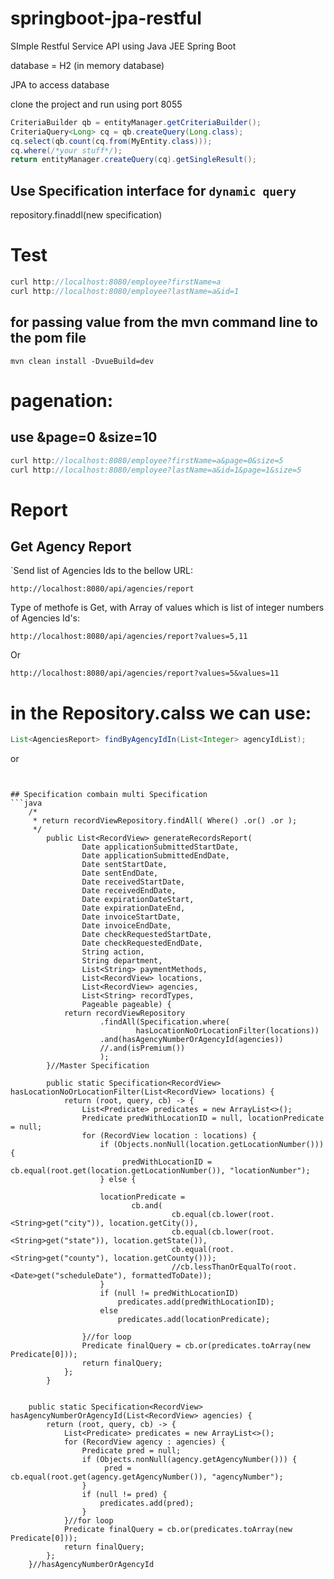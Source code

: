 # springboot-jpa-restful

SImple Restful Service API using Java JEE Spring Boot 


database = H2 (in memory database)

JPA to access database

clone the project and run using port 8055


```java
CriteriaBuilder qb = entityManager.getCriteriaBuilder();
CriteriaQuery<Long> cq = qb.createQuery(Long.class);
cq.select(qb.count(cq.from(MyEntity.class)));
cq.where(/*your stuff*/);
return entityManager.createQuery(cq).getSingleResult();
```

## Use Specification interface for `dynamic query`
 repository.finaddl(new specification<model>)

# Test
```java
curl http://localhost:8080/employee?firstName=a
curl http://localhost:8080/employee?lastName=a&id=1
```

## for passing value from the mvn command line to the pom file
```
mvn clean install -DvueBuild=dev
```


# pagenation:
## use &page=0 &size=10
```java
curl http://localhost:8080/employee?firstName=a&page=0&size=5
curl http://localhost:8080/employee?lastName=a&id=1&page=1&size=5
```




# Report
## Get  Agency Report
`Send list of Agencies Ids to the bellow URL:
```
http://localhost:8080/api/agencies/report
```
Type of methofe is Get,  with Array of values which is list of integer numbers of Agencies Id's:
```
http://localhost:8080/api/agencies/report?values=5,11
```
Or
```
http://localhost:8080/api/agencies/report?values=5&values=11
```

# in the Repository.calss we can use:
```java
List<AgenciesReport> findByAgencyIdIn(List<Integer> agencyIdList);
```
or 
```


## Specification combain multi Specification
```java
	/*
	 * return recordViewRepository.findAll( Where() .or() .or );
	 */
		public List<RecordView> generateRecordsReport(
				Date applicationSubmittedStartDate, 
				Date applicationSubmittedEndDate,
				Date sentStartDate, 
				Date sentEndDate, 
				Date receivedStartDate,
				Date receivedEndDate,
				Date expirationDateStart,
				Date expirationDateEnd,
				Date invoiceStartDate,
				Date invoiceEndDate, 
				Date checkRequestedStartDate,
				Date checkRequestedEndDate, 
				String action,
				String department,
				List<String> paymentMethods,
				List<RecordView> locations,
				List<RecordView> agencies,
				List<String> recordTypes,
				Pageable pageable) {
			return recordViewRepository
					.findAll(Specification.where(
							hasLocationNoOrLocationFilter(locations))
					.and(hasAgencyNumberOrAgencyId(agencies))
					//.and(isPremium())
					);
		}//Master Specification 
		
		public static Specification<RecordView> hasLocationNoOrLocationFilter(List<RecordView> locations) {
	        return (root, query, cb) -> {
	            List<Predicate> predicates = new ArrayList<>();
	            Predicate predWithLocationID = null, locationPredicate = null;
	            for (RecordView location : locations) { 
					if (Objects.nonNull(location.getLocationNumber())) {
						 predWithLocationID =  cb.equal(root.get(location.getLocationNumber()), "locationNumber");
					} else {

	                locationPredicate = 
	            		   cb.and(
	            				    cb.equal(cb.lower(root.<String>get("city")), location.getCity()),
									cb.equal(cb.lower(root.<String>get("state")), location.getState()),
									cb.equal(root.<String>get("county"), location.getCounty()));
									//cb.lessThanOrEqualTo(root.<Date>get("scheduleDate"), formattedToDate));
					}
					if (null != predWithLocationID)
	                    predicates.add(predWithLocationID);
	                else
	                    predicates.add(locationPredicate);

	            }//for loop
				Predicate finalQuery = cb.or(predicates.toArray(new Predicate[0]));
	            return finalQuery;
	        };
	    }
	
	
	public static Specification<RecordView> hasAgencyNumberOrAgencyId(List<RecordView> agencies) {
        return (root, query, cb) -> {
            List<Predicate> predicates = new ArrayList<>();
            for (RecordView agency : agencies) {
            	Predicate pred = null;
				if (Objects.nonNull(agency.getAgencyNumber())) {
					 pred =  cb.equal(root.get(agency.getAgencyNumber()), "agencyNumber");
				} 
                if (null != pred) {
                    predicates.add(pred);
                }
            }//for loop
			Predicate finalQuery = cb.or(predicates.toArray(new Predicate[0]));
            return finalQuery;
        };
    }//hasAgencyNumberOrAgencyId

```
